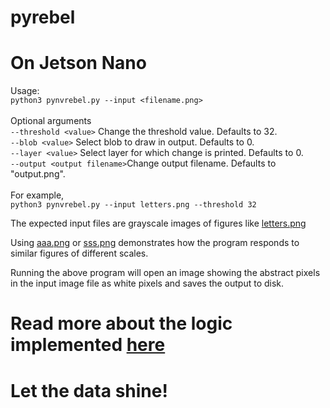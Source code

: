 # pyrebel
# On Jetson Nano
Usage:<br>
```python3 pynvrebel.py --input <filename.png>```<br><br>
Optional arguments<br>
```--threshold <value>``` Change the threshold value. Defaults to 32.<br>
```--blob <value>``` Select blob to draw in output. Defaults to 0.<br>
```--layer <value>``` Select layer for which change is printed. Defaults to 0.<br>
```--output <output filename>```Change output filename. Defaults to "output.png".<br><br>
For example,<br>
```python3 pynvrebel.py --input letters.png --threshold 32```<br>

The expected input files are grayscale images of figures like <a href="https://github.com/ps-nithin/pyrebel/blob/main/letters.png">letters.png</a><br>

Using <a href="https://github.com/ps-nithin/pyrebel/blob/main/aaa.png">aaa.png</a> or <a href="https://github.com/ps-nithin/pyrebel/blob/main/sss.png">sss.png</a> demonstrates how the program responds to similar figures of different scales.<br>

Running the above program will open an image showing the abstract pixels in the input image file as white pixels and saves the output to disk.

# Read more about the logic implemented <a href="https://github.com/ps-nithin/pyrebel/blob/main/abstract.pdf">here</a>

# Let the data shine!

